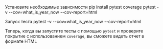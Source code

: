 
Установите необходимые зависимости
pip install pytest coverage
pytest -v --cov=what_is_year_now --cov-report=html

Запуск теста
pytest -v --cov=what_is_year_now --cov-report=html

Теперь, когда вы запустите тесты с помощью `pytest` и проверите покрытие с использованием `coverage`, вы сможете видеть отчет в формате HTML
